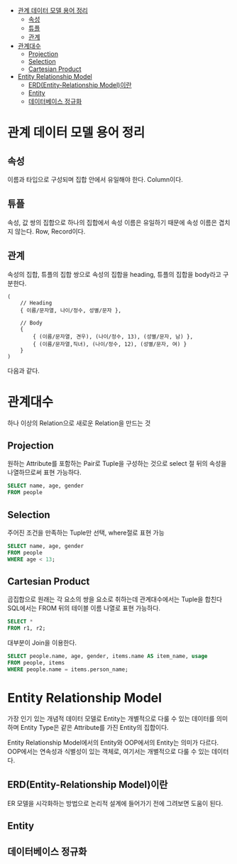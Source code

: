 - [관계 데이터 모델 용어 정리](#관계-데이터-모델-용어-정리)
  - [속성](#속성)
  - [튜플](#튜플)
  - [관계](#관계)
- [관계대수](#관계대수)
  - [Projection](#projection)
  - [Selection](#selection)
  - [Cartesian Product](#cartesian-product)
- [Entity Relationship Model](#entity-relationship-model)
  - [ERD(Entity-Relationship Model)이란](#erdentity-relationship-model이란)
  - [Entity](#entity)
  - [데이터베이스 정규화](#데이터베이스-정규화)

# 관계 데이터 모델 용어 정리

## 속성
이름과 타입으로 구성되며 집합 안에서 유일해야 한다. Column이다.

## 튜플
속성, 값 쌍의 집합으로 하나의 집합에서 속성 이름은 유일하기 때문에 속성 이름은 겹치지 않는다. Row, Record이다.

## 관계
속성의 집합, 튜플의 집합 쌍으로 속성의 집합을 heading, 튜플의 집합을 body라고 구분한다.
```
(
	// Heading
	{ 이름/문자열, 나이/정수, 성별/문자 },

	// Body
	{
		{ (이름/문자열, 견우), (나이/정수, 13), (성별/문자, 남) },
		{ (이름/문자열,직녀), (나이/정수, 12), (성별/문자, 여) }
	}
)
```
다음과 같다.

# 관계대수
하나 이상의 Relation으로 새로운 Relation을 만드는 것

## Projection
원하는 Attribute를 포함하는 Pair로 Tuple을 구성하는 것으로 select 절 뒤의 속성을 나열하므로써 표현 가능하다.

```sql
SELECT name, age, gender
FROM people
```

## Selection 
주어진 조건을 만족하는 Tuple만 선택, where절로 표현 가능
```sql
SELECT name, age, gender
FROM people
WHERE age < 13;
```

## Cartesian Product
곱집합으로 원래는 각 요소의 쌍을 요소로 취하는데 관계대수에서는 Tuple을 합친다 SQL에서는 FROM 뒤의 테이블 이름 나열로 표현 가능하다.

```sql
SELECT *
FROM r1, r2;
```
대부분이 Join을 이용한다.

```sql
SELECT people.name, age, gender, items.name AS item_name, usage
FROM people, items
WHERE people.name = items.person_name;
```


# Entity Relationship Model
가장 인기 있는 개념적 데이터 모델로 Entity는 개별적으로 다룰 수 있는 데이터를 의미하며 Entity Type은 같은 Attribute를 가진 Entity의 집합이다.

Entity Relationship Model에서의 Entity와 OOP에서의 Entity는 의미가 다르다. OOP에서는 연속성과 식별성이 있는 객체로, 여기서는 개별적으로 다룰 수 있는 데이터다.

## ERD(Entity-Relationship Model)이란
ER 모델을 시각화하는 방법으로 논리적 설계에 들어가기 전에 그려보면 도움이 된다.

## Entity

## 데이터베이스 정규화
